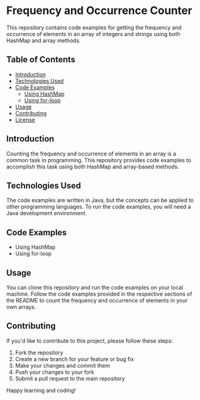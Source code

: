 # Frequency and Occurrence Counter

This repository contains code examples for getting the frequency and occurrence of elements in an array of integers and strings using both HashMap and array methods.

## Table of Contents

- [Introduction](#introduction)
- [Technologies Used](#technologies-used)
- [Code Examples](#code-examples)
  - [Using HashMap](#using-hashmap)
  - [Using for-loop](#using-forloop)
- [Usage](#usage)
- [Contributing](#contributing)
- [License](#license)

## Introduction

Counting the frequency and occurrence of elements in an array is a common task in programming. This repository provides code examples to accomplish this task using both HashMap and array-based methods.

## Technologies Used

The code examples are written in Java, but the concepts can be applied to other programming languages. To run the code examples, you will need a Java development environment.

## Code Examples

- Using HashMap
- Using for-loop

## Usage
You can clone this repository and run the code examples on your local machine. Follow the code examples provided in the respective sections of the README to count the frequency and occurrence of elements in your own arrays.

## Contributing

If you'd like to contribute to this project, please follow these steps:

1. Fork the repository
2. Create a new branch for your feature or bug fix
3. Make your changes and commit them
4. Push your changes to your fork
5. Submit a pull request to the main repository

Happy learning and coding!
